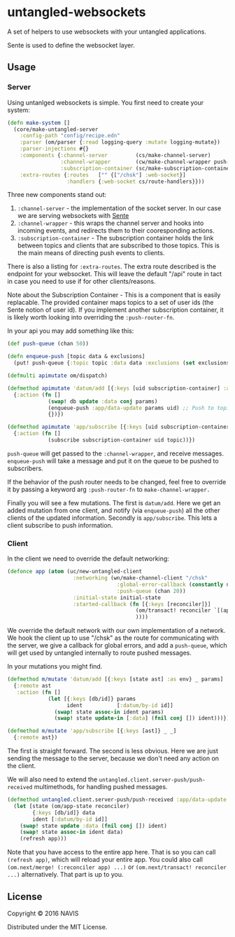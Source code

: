# untangled-websockets

A set of helpers to use websockets with your untangled applications.

Sente is used to define the websocket layer.

## Usage

### Server

Using untanlged websockets is simple. You first need to create your system:

```clojure
(defn make-system []
  (core/make-untangled-server
    :config-path "config/recipe.edn"
    :parser (om/parser {:read logging-query :mutate logging-mutate})
    :parser-injections #{}
    :components {:channel-server         (cs/make-channel-server)
                 :channel-wrapper        (cw/make-channel-wrapper push-queue)
                 :subscription-container (sc/make-subscription-container)}
    :extra-routes {:routes   ["" {["/chsk"] :web-socket}]
                   :handlers {:web-socket cs/route-handlers}}))
```

Three new components stand out:

1. `:channel-server` - the implementation of the socket server. In our case we are serving websockets with [Sente](https://github.com/ptaoussanis/sente)
2. `:channel-wrapper` - this wraps the channel server and hooks into incoming events, and redirects them to their cooresponding actions.
3. `:subscription-container` - The subscription container holds the link between topics and clients that are subscribed to those topics. This is the main means of directing push events to clients.

There is also a listing for `:extra-routes`. The extra route described is the endpoint for your websocket. This will leave the default "/api" route in tact in case you need to use if for other clients/reasons.

Note about the Subscription Container - This is a component that is easily replacable. The provided container maps topics to a set of user ids (the Sente notion of user id). If you implement another subscription container, it is likely worth looking into overriding the `:push-router-fn`.

In your api you may add something like this:

```clojure
(def push-queue (chan 50))

(defn enqueue-push [topic data & exclusions]
  (put! push-queue {:topic topic :data data :exclusions (set exclusions)}))

(defmulti apimutate om/dispatch)

(defmethod apimutate 'datum/add [{:keys [uid subscription-container] :as env} _ params]
  {:action (fn []
             (swap! db update :data conj params)
             (enqueue-push :app/data-update params uid) ;; Push to topic with data (params) excluding uid
             {})})

(defmethod apimutate 'app/subscribe [{:keys [uid subscription-container] :as env} _ {:keys [topic] :as params}]
  {:action (fn []
             (subscribe subscription-container uid topic))})
```

`push-queue` will get passed to the `:channel-wrapper`, and receive messages.
`enqueue-push` will take a message and put it on the queue to be pushed to subscribers.

If the behavior of the push router needs to be changed, feel free to override it by passing a keyword arg `:push-router-fn` to `make-channel-wrapper.`

Finally you will see a few mutations.  The first is `datum/add`. Here we get an added mutation from one client, and notify (via `enqueue-push`) all the other clients of the updated information. Secondly is `app/subscribe`. This lets a client subscribe to push information.


### Client

In the client we need to override the default networking:

```clojure
(defonce app (atom (uc/new-untangled-client
                     :networking (wn/make-channel-client "/chsk"
                                   :global-error-callback (constantly nil)
                                   :push-queue (chan 20))
                     :initial-state initial-state
                     :started-callback (fn [{:keys [reconciler]}]
                                         (om/transact! reconciler `[(app/subscribe {:topic :app/data-update})]) ;; subscribe at app start.
                                         ))))
```

We override the default network with our own implementation of a network. We hook the client up to use "/chsk" as the route for communicating with the server, we give a callback for global errors, and add a `push-queue`, which will get used by untangled internally to route pushed messages.

In your mutations you might find.

```clojure
(defmethod m/mutate 'datum/add [{:keys [state ast] :as env} _ params]
  {:remote ast
   :action (fn []
             (let [{:keys [db/id]} params
                   ident           [:datum/by-id id]]
               (swap! state assoc-in ident params)
               (swap! state update-in [:data] (fnil conj []) ident)))})

(defmethod m/mutate 'app/subscribe [{:keys [ast]} _ _]
  {:remote ast})
```

The first is straight forward. The second is less obvious. Here we are just sending the message to the server, because we don't need any action on the client.

We will also need to extend the `untangled.client.server-push/push-received` multimethods, for handling pushed messages.

```clojure
(defmethod untangled.client.server-push/push-received :app/data-update [{:keys [reconciler] :as app} {:keys [data]}]
  (let [state (om/app-state reconciler)
        {:keys [db/id]} data
        ident [:datum/by-id id]]
    (swap! state update :data (fnil conj []) ident)
    (swap! state assoc-in ident data)
    (refresh app)))
```

Note that you have access to the entire app here. That is so you can call `(refresh app)`, which will reload your entire app. You could also call `(om.next/merge! (:reconciler app) ...)` or `(om.next/transact! reconciler ...)` alternatively. That part is up to you.

## License

Copyright © 2016 NAVIS

Distributed under the MIT License.

